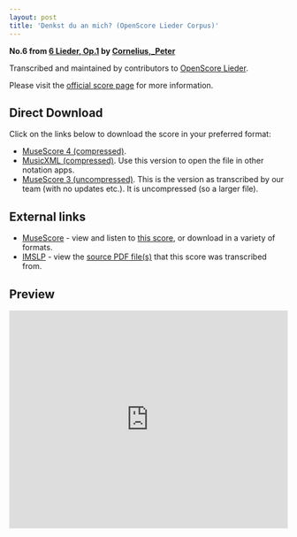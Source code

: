 ```yaml
---
layout: post
title: 'Denkst du an mich? (OpenScore Lieder Corpus)'
---
```


__No.6 from [6 Lieder, Op.1](https://fourscoreandmore.org/OpenScore/Cornelius%2C_Peter/6_Lieder%2C_Op.1/) by [Cornelius,_Peter](https://fourscoreandmore.org/OpenScore/Cornelius%2C_Peter)__

Transcribed and maintained by contributors to [OpenScore Lieder].

Please visit the [official score page] for more information.

[official score page]: https://musescore.com/openscore-lieder-corpus/scores/5124429
[OpenScore Lieder]: https://musescore.com/openscore-lieder-corpus

## Direct Download

Click on the links below to download the score in your preferred format:
- [MuseScore 4 (compressed)](https://fourscoreandmore.org/OpenScore/Cornelius%2C_Peter/6_Lieder%2C_Op.1/6_Denkst_du_an_mich.mscz).
- [MusicXML (compressed)](https://fourscoreandmore.org/OpenScore/Cornelius%2C_Peter/6_Lieder%2C_Op.1/6_Denkst_du_an_mich.mxl). Use this version to open the file in other notation apps.
- [MuseScore 3 (uncompressed)](https://raw.githubusercontent.com/OpenScore/Lieder/refs/heads/main/scores/Cornelius%2C_Peter/6_Lieder%2C_Op.1/6_Denkst_du_an_mich/lc5124429.mscx). This is the version as transcribed by our team (with no updates etc.). It is uncompressed (so a larger file).

## External links

- [MuseScore] - view and listen to [this score][MuseScore], or download in a variety of formats.
- [IMSLP] - view the [source PDF file(s)][IMSLP] that this score was transcribed from.

[MuseScore]: https://musescore.com/score/5124429
[IMSLP]: https://imslp.org/wiki/Special:ReverseLookup/24060

## Preview

<iframe width="100%" height="394" src="https://musescore.com/openscore-lieder-corpus/scores/5124429/embed" frameborder="0" allowfullscreen allow="autoplay; fullscreen"></iframe>
